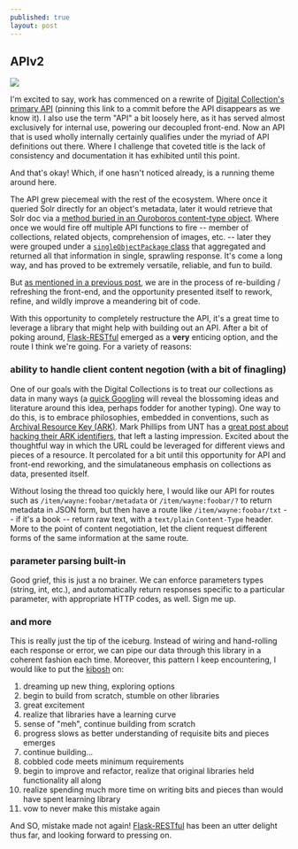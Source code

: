 ```yaml
---
published: true
layout: post
---
```

## APIv2

![]({{site.baseurl}}/assets/images/apiv2.png)

I'm excited to say, work has commenced on a rewrite of [Digital Collection's primary API](https://github.com/WSULib/ouroboros/tree/9c29ba6d30ac68aa235a7560f2e8d39d65d53ed4/WSUDOR_API) (pinning this link to a commit before the API disappears as we know it).  I also use the term "API" a bit loosely here, as it has served almost exclusively for internal use, powering our decoupled front-end.  Now an API that is used wholly internally certainly qualifies under the myriad of API definitions out there.  Where I challenge that coveted title is the lack of consistency and documentation it has exhibited until this point.

And that's okay!  Which, if one hasn't noticed already, is a running theme around here.

The API grew piecemeal with the rest of the ecosystem.  Where once it queried Solr directly for an object's metadata, later it would retrieve that Solr doc via a [method buried in an Ouroboros content-type object](https://github.com/WSULib/ouroboros/blob/9c29ba6d30ac68aa235a7560f2e8d39d65d53ed4/WSUDOR_Manager/models.py#L388-L389).  Where once we would fire off multiple API functions to fire -- member of collections, related objects, comprehension of images, etc. -- later they were grouped under a [`singleObjectPackage` class](https://github.com/WSULib/ouroboros/blob/9c29ba6d30ac68aa235a7560f2e8d39d65d53ed4/WSUDOR_API/functions/packagedFunctions.py#L30) that aggregated and returned all that information in single, sprawling response.  It's come a long way, and has proved to be extremely versatile, reliable, and fun to build.

But [as mentioned in a previous post](http://grahamhukill.com/blog/2016/11/08/framework-v2-frontend.html), we are in the process of re-building / refreshing the front-end, and the opportunity presented itself to rework, refine, and wildly improve a meandering bit of code.

With this opportunity to completely restructure the API, it's a great time to leverage a library that might help with building out an API.  After a bit of poking around, [Flask-RESTful](http://flask-restful-cn.readthedocs.io/en/0.3.4/index.html) emerged as a **very** enticing option, and the route I think we're going.  For a variety of reasons:

### ability to handle client content negotion (with a bit of finagling)

One of our goals with the Digital Collections is to treat our collections as data in many ways (a [quick Googling](https://www.google.com/search?q=%22collections+as+data%22) will reveal the blossoming ideas and literature around this idea, perhaps fodder for another typing).  One way to do this, is to embrace philosophies, embedded in conventions, such as [Archival Resource Key (ARK)](https://en.wikipedia.org/wiki/Archival_Resource_Key).  Mark Phillips from UNT has a [great post about hacking their ARK identifiers](http://vphill.com/journal/post/2845/), that left a lasting impression.  Excited about the thoughtful way in which the URL could be leveraged for different views and pieces of a resource.  It percolated for a bit until this opportunity for API and front-end reworking, and the simulataneous emphasis on collections as data, presented itself.

Without losing the thread too quickly here, I would like our API for routes such as `/item/wayne:foobar/metadata` or `/item/wayne:foobar/?` to return metadata in JSON form, but then have a route like `/item/wayne:foobar/txt` -- if it's a book -- return raw text, with a `text/plain` `Content-Type` header.  More to the point of content negotiation, let the client request different forms of the same information at the same route.

### parameter parsing built-in

Good grief, this is just a no brainer.  We can enforce parameters types (string, int, etc.), and automatically return responses specific to a particular parameter, with appropriate HTTP codes, as well.  Sign me up.

### and more

This is really just the tip of the iceburg.  Instead of wiring and hand-rolling each response or error, we can pipe our data through this library in a coherent fashion each time.  Moreover, this pattern I keep encountering, I would like to put the [kibosh](http://www.etymonline.com/index.php?term=kibosh&allowed_in_frame=0) on:

1. dreaming up new thing, exploring options
2. begin to build from scratch, stumble on other libraries
3. great excitement
4. realize that libraries have a learning curve
5. sense of "meh", continue building from scratch
6. progress slows as better understanding of requisite bits and pieces emerges
7. continue building...
8. cobbled code meets minimum requirements
9. begin to improve and refactor, realize that original libraries held functionality all along
10. realize spending much more time on writing bits and pieces than would have spent learning library
11. vow to never make this mistake again

And SO, mistake made not again!  [Flask-RESTful](http://flask-restful-cn.readthedocs.io/en/0.3.4/index.html) has been an utter delight thus far, and looking forward to pressing on.

